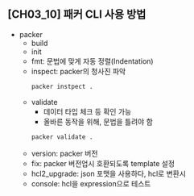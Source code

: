 ## [CH03_10] 패커 CLI 사용 방법 
- packer
  - build
  - init
  - fmt: 문법에 맞게 자동 정렬(Indentation)
  - inspect: packer의 청사진 파악
    ```bash
    packer instpect .
    ```
  - validate
    - 데이터 타입 체크 등 확인 가능
    - 올바른 동작을 위해, 문법을 틀려야 함
    ```bash
    packer validate .
    ```
  - version: packer 버전
  - fix: packer 버전업시 호환되도록 template 설정
  - hcl2_upgrade: json 포맷을 사용하다, hcl로 변환시
  - console: hcl을 expression으로 테스트